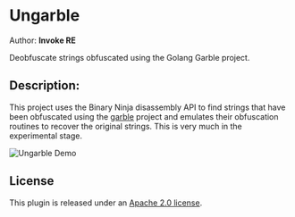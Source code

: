 # Ungarble
Author: **Invoke RE**

Deobfuscate strings obfuscated using the Golang Garble project.

## Description:

This project uses the Binary Ninja disassembly API to find strings that have been obfuscated using the [garble](https://github.com/burrowers/garble) project and emulates their obfuscation routines to recover the original strings. This is very much in the experimental stage.

![Ungarble Demo](img/ungarble_demo.gif)

## License

This plugin is released under an [Apache 2.0 license](./LICENSE).
